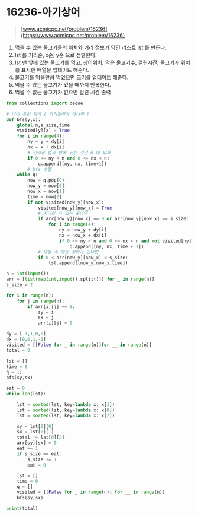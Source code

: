 # 16236-아기상어

> [www.acmicpc.net/problem/16236](https://www.acmicpc.net/problem/16236)

1. 먹을 수 있는 물고기들의 위치와 거리 정보가 담긴 리스트 lst 를 만든다.
2. lst 를 거리순, x순, y순 으로 정렬한다.
3. lst 맨 앞에 있는 물고기를 먹고, 상어위치, 먹은 물고기수, 걸린시간, 물고기가 위치를 표시한 배열을 업데이트 해준다.
4. 물고기를 먹을만큼 먹었으면 크기를 업데이트 해준다.
5. 먹을 수 있는 물고기가 있을 때까지 반복한다.
6. 먹을 수 없는 물고기가 없으면 걸린 시간 출력

```python
from collections import deque

# 너비 우선 탐색 ( 거리알아야 하니까 )
def bfs(y,x):
    global n,s_size,time
    visited[y][x] = True
    for i in range(4):
        ny = y + dy[i]
        nx = x + dx[i]
        # 인덱싱 범위 안에 있는 것만 q 에 넣자
        if 0 <= ny < n and 0 <= nx < n:
            q.append([ny, nx, time+1])
        # bfs 수행
    while q:
        now = q.pop(0)
        now_y = now[0]
        now_x = now[1]
        time = now[2]
        if not visited[now_y][now_x]:
            visited[now_y][now_x] = True
            # 지나갈 수 있는 곳이면
            if arr[now_y][now_x] == 0 or arr[now_y][now_x] == s_size:
                for i in range(4):
                    ny = now_y + dy[i]
                    nx = now_x + dx[i]
                    if 0 <= ny < n and 0 <= nx < n and not visited[ny][nx]:
                        q.append([ny, nx, time + 1])
            # 먹을 수 있는 상어가 있다면
            if 0 < arr[now_y][now_x] < s_size:
                lst.append([now_y,now_x,time])

n = int(input())
arr = [list(map(int,input().split())) for _ in range(n)]
s_size = 2

for i in range(n):
    for j in range(n):
        if arr[i][j] == 9:
            sy = i
            sx = j
            arr[i][j] = 0

dy = [-1,1,0,0]
dx = [0,0,1,-1]
visited = [[False for _ in range(n)]for __ in range(n)]
total = 0

lst = []
time = 0
q = []
bfs(sy,sx)

eat = 0
while len(lst):

    lst = sorted(lst, key=lambda x: x[1])
    lst = sorted(lst, key=lambda x: x[0])
    lst = sorted(lst, key=lambda x: x[2])

    sy = lst[0][0]
    sx = lst[0][1]
    total += lst[0][2]
    arr[sy][sx] = 0
    eat += 1
    if s_size == eat:
        s_size += 1
        eat = 0

    lst = []
    time = 0
    q = []
    visited = [[False for _ in range(n)] for __ in range(n)]
    bfs(sy,sx)

print(total)
```

